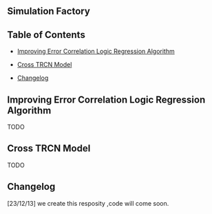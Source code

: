 

## Simulation Factory


## Table of Contents

- [Improving Error Correlation Logic Regression Algorithm](#improving-error-correlation-logic-regression-algorithm)

- [Cross TRCN Model](#cross-trcn-model)
- [Changelog](#changelog)
## Improving Error Correlation Logic Regression Algorithm

TODO

## Cross TRCN Model

TODO

## Changelog
[23/12/13] we create this resposity ,code will come soon.